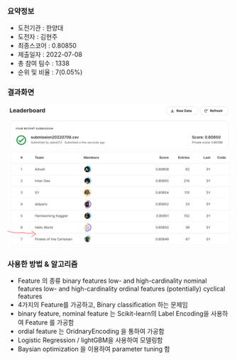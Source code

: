 ### 요약정보 
- 도전기관 : 한양대 
- 도전자 : 김현주 
- 최종스코어 :  0.80850
- 제출일자 : 2022-07-08
- 총 참여 팀수 : 1338
- 순위 및 비율 : 7(0.05%)

### 결과화면 
![result](./img/third_score.PNG) 
![result](./img/third_score2.PNG) 

### 사용한 방법 & 알고리즘 
- Feature 의 종류 
binary features
low- and high-cardinality nominal features
low- and high-cardinality ordinal features
(potentially) cyclical features
- 4가지의 Feature를 가공하고,  Binary classification  하는 문제임 
- binary feature, nominal feature 는 Scikit-learn의 Label Encoding을 사용하여 Feature 를 가공함 
- ordial feature 는 OridnaryEncoding 을 통하여 가공함 
- Logistic Regression / lightGBM을 사용하여 모델링함 
- Baysian optimization 을 이용하여 parameter tuning 함 

